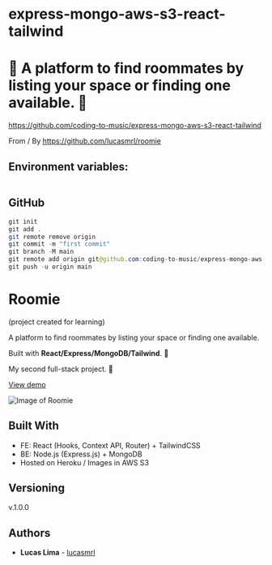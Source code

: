 # express-mongo-aws-s3-react-tailwind

# 🚀 A platform to find roommates by listing your space or finding one available. 🚀

https://github.com/coding-to-music/express-mongo-aws-s3-react-tailwind

From / By https://github.com/lucasmrl/roomie

## Environment variables:

```java

```

## GitHub

```java
git init
git add .
git remote remove origin
git commit -m "first commit"
git branch -M main
git remote add origin git@github.com:coding-to-music/express-mongo-aws-s3-react-tailwind.git
git push -u origin main
```

# Roomie
(project created for learning)


A platform to find roommates by listing your space or finding one available.

Built with **React/Express/MongoDB/Tailwind**. 🚀

My second full-stack project. 😬

[View demo](http://roomiew.herokuapp.com/)

![Image of Roomie](https://github.com/lucasmrl/roomie/blob/master/ezgif.com-resize.gif?raw=true)

## Built With

* FE: React (Hooks, Context API, Router) + TailwindCSS
* BE: Node.js (Express.js) + MongoDB
* Hosted on Heroku / Images in AWS S3

## Versioning

v.1.0.0

## Authors

* **Lucas Lima** - [lucasmrl](https://github.com/lucasmrl)
